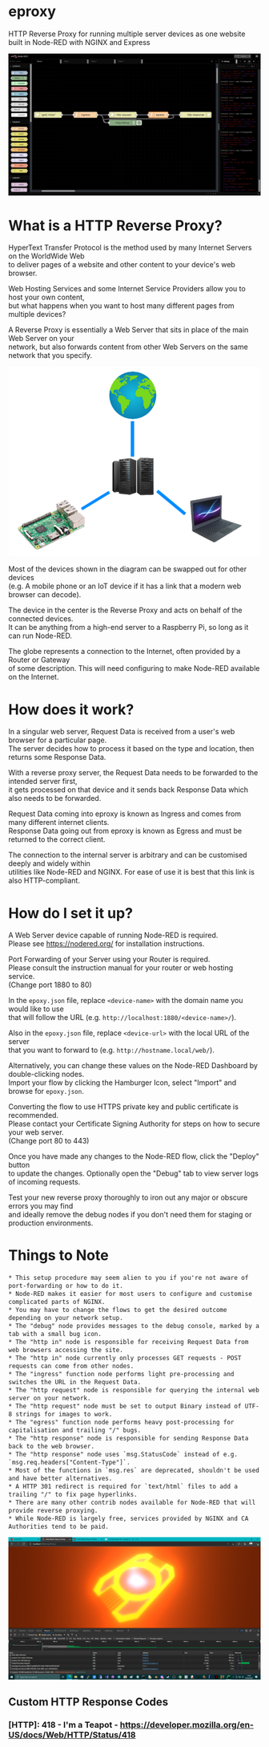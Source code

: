 # eproxy
HTTP Reverse Proxy for running multiple server devices as one website built in Node-RED with NGINX and Express

![screenshot](/screenshot.png)

# What is a HTTP Reverse Proxy?

HyperText Transfer Protocol is the method used by many Internet Servers on the WorldWide Web \
to deliver pages of a website and other content to your device's web browser.

Web Hosting Services and some Internet Service Providers allow you to host your own content, \
but what happens when you want to host many different pages from multiple devices?

A Reverse Proxy is essentially a Web Server that sits in place of the main Web Server on your \
network, but also forwards content from other Web Servers on the same network that you specify.

![diagram](/diagram.png)

Most of the devices shown in the diagram can be swapped out for other devices \
(e.g. A mobile phone or an IoT device if it has a link that a modern web browser can decode).

The device in the center is the Reverse Proxy and acts on behalf of the connected devices. \
It can be anything from a high-end server to a Raspberry Pi, so long as it can run Node-RED.

The globe represents a connection to the Internet, often provided by a Router or Gateway \
of some description. This will need configuring to make Node-RED available on the Internet.

# How does it work?

In a singular web server, Request Data is received from a user's web browser for a particular page. \
The server decides how to process it based on the type and location, then returns some Response Data.

With a reverse proxy server, the Request Data needs to be forwarded to the intended server first, \
it gets processed on that device and it sends back Response Data which also needs to be forwarded.

Request Data coming into eproxy is known as Ingress and comes from many different internet clients. \
Response Data going out from eproxy is known as Egress and must be returned to the correct client.

The connection to the internal server is arbitrary and can be customised deeply and widely within \
utilities like Node-RED and NGINX. For ease of use it is best that this link is also HTTP-compliant.

# How do I set it up?

A Web Server device capable of running Node-RED is required. \
Please see https://nodered.org/ for installation instructions.

Port Forwarding of your Server using your Router is required. \
Please consult the instruction manual for your router or web hosting service. \
(Change port 1880 to 80)

In the `epoxy.json` file, replace `<device-name>` with the domain name you would like to use \
that will follow the URL (e.g. `http://localhost:1880/<device-name>/`).

Also in the `epoxy.json` file, replace `<device-url>` with the local URL of the server \
that you want to forward to (e.g. `http://hostname.local/web/`).

Alternatively, you can change these values on the Node-RED Dashboard by double-clicking nodes. \
Import your flow by clicking the Hamburger Icon, select "Import" and browse for `epoxy.json`.

Converting the flow to use HTTPS private key and public certificate is recommended. \
Please contact your Certificate Signing Authority for steps on how to secure your web server. \
(Change port 80 to 443)

Once you have made any changes to the Node-RED flow, click the "Deploy" button \
to update the changes. Optionally open the "Debug" tab to view server logs of incoming requests.

Test your new reverse proxy thoroughly to iron out any major or obscure errors you may find \
and ideally remove the debug nodes if you don't need them for staging or production environments.

# Things to Note
```
* This setup procedure may seem alien to you if you're not aware of port-forwarding or how to do it.
* Node-RED makes it easier for most users to configure and customise complicated parts of NGINX.
* You may have to change the flows to get the desired outcome depending on your network setup.
* The "debug" node provides messages to the debug console, marked by a tab with a small bug icon.
* The "http in" node is responsible for receiving Request Data from web browsers accessing the site.
* The "http in" node currently only processes GET requests - POST requests can come from other nodes.
* The "ingress" function node performs light pre-processing and switches the URL in the Request Data.
* The "http request" node is responsible for querying the internal web server on your network.
* The "http request" node must be set to output Binary instead of UTF-8 strings for images to work.
* The "egress" function node performs heavy post-processing for capitalisation and trailing "/" bugs.
* The "http response" node is responsible for sending Response Data back to the web browser.
* The "http response" node uses `msg.StatusCode` instead of e.g. `msg.req.headers["Content-Type"]`.
* Most of the functions in `msg.res` are deprecated, shouldn't be used and have better alternatives.
* A HTTP 301 redirect is required for `text/html` files to add a trailing "/" to fix page hyperlinks.
* There are many other contrib nodes available for Node-RED that will provide reverse proxying.
* While Node-RED is largely free, services provided by NGINX and CA Authorities tend to be paid.
```

![working](/working.png)

## Custom HTTP Response Codes
### [HTTP]: 418 - I'm a Teapot - https://developer.mozilla.org/en-US/docs/Web/HTTP/Status/418

